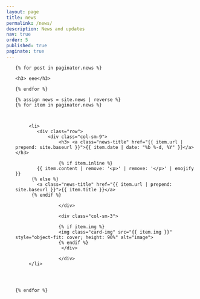 ```yaml
---
layout: page
title: news
permalink: /news/
description: News and updates
nav: true
order: 5
published: true
paginate: true
---
```


<div>






<ul class="post-list"> 
	
	{% for post in paginator.news %}
	
	<h3> eee</h3>
	
	{% endfor %}
	
	{% assign news = site.news | reverse %}
    {% for item in paginator.news %}
	
		
		 
		 <li>
			<div class="row">
				<div class="col-sm-9">
					<h3> <a class="news-title" href="{{ item.url | prepend: site.baseurl }}">{{ item.date | date: "%b %-d, %Y" }}</a> </h3> 
					
					{% if item.inline %}
            {{ item.content | remove: '<p>' | remove: '</p>' | emojify }}
          {% else %}
            <a class="news-title" href="{{ item.url | prepend: site.baseurl }}">{{ item.title }}</a>
          {% endif %}
					
					</div>
					
					<div class="col-sm-3"> 
					
					{% if item.img %}
					<img class="card-img" src="{{ item.img }}" style="object-fit: cover; height: 90%" alt="image">
					{% endif %}
					 </div> 
					
					</div> 
		 </li> 
		 
		
		
		
    {% endfor %}
	
		
	
		 
		 
</ul>
 
</div>
